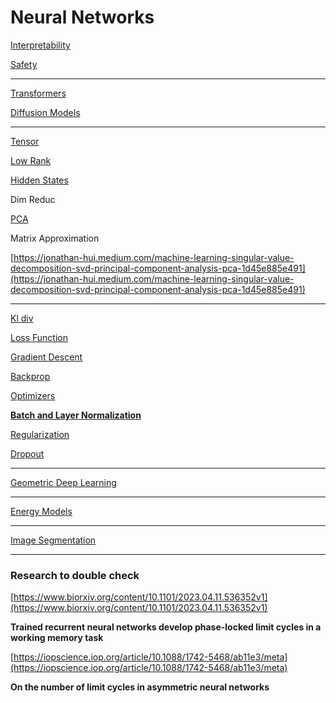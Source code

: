 # Neural Networks

[Interpretability](Neural%20Networks%20e6abb23474464e098117dced189fb7bb/Interpretability%20f36507ee13ac4e3996063b9939b8d062.md)

[Safety](Neural%20Networks%20e6abb23474464e098117dced189fb7bb/Safety%2060305a19573646b28e22266f48559f60.md)

---

[Transformers](Neural%20Networks%20e6abb23474464e098117dced189fb7bb/Transformers%2003e1e4e7e9654bd199395f7c72a88571.md) 

[Diffusion Models](Neural%20Networks%20e6abb23474464e098117dced189fb7bb/Diffusion%20Models%208b5afb67c0fa472887b2fec0b7f9b0bc.md)

---

[Tensor](Neural%20Networks%20e6abb23474464e098117dced189fb7bb/Tensor%205555c4af00994d9fb9a8b7e90d5b18de.md) 

[Low Rank](Neural%20Networks%20e6abb23474464e098117dced189fb7bb/Low%20Rank%2080625e8314d84dadb475196257ea6009.md) 

[Hidden States](Neural%20Networks%20e6abb23474464e098117dced189fb7bb/Hidden%20States%20db3887268cff4dbebb92c9f61ad52485.md)

Dim Reduc

[PCA](Neural%20Networks%20e6abb23474464e098117dced189fb7bb/PCA%2006651e45a22843a29529bcf6b112ceb5.md) 

Matrix Approximation

[https://jonathan-hui.medium.com/machine-learning-singular-value-decomposition-svd-principal-component-analysis-pca-1d45e885e491](https://jonathan-hui.medium.com/machine-learning-singular-value-decomposition-svd-principal-component-analysis-pca-1d45e885e491)

---

[Kl div](Neural%20Networks%20e6abb23474464e098117dced189fb7bb/Kl%20div%203e67a04a238e4631afc3ab0fa9e2a994.md)

[Loss Function](Neural%20Networks%20e6abb23474464e098117dced189fb7bb/Loss%20Function%20e75bb14ae1cf419294c3327de8c86c9b.md)

[Gradient Descent](Neural%20Networks%20e6abb23474464e098117dced189fb7bb/Gradient%20Descent%20a8cefa967f884b0b9cd07fdcb7b23d96.md) 

[Backprop](Neural%20Networks%20e6abb23474464e098117dced189fb7bb/Backprop%20dc6b76a7049f4a58997b84a223dbb659.md) 

[Optimizers](Neural%20Networks%20e6abb23474464e098117dced189fb7bb/Optimizers%207ba9e933dc124d89b7c62549e5ea35fe.md) 

[****Batch and Layer Normalization****](Neural%20Networks%20e6abb23474464e098117dced189fb7bb/Batch%20and%20Layer%20Normalization%20683d66e7db994beda71b25499d026b48.md)

[Regularization](Neural%20Networks%20e6abb23474464e098117dced189fb7bb/Regularization%2012c65aa5e118436fb60a4c8e0b0fde6e.md) 

[Dropout](Neural%20Networks%20e6abb23474464e098117dced189fb7bb/Dropout%20a7f554dda7aa43eda6858776d66fd319.md)

---

[Geometric Deep Learning](Neural%20Networks%20e6abb23474464e098117dced189fb7bb/Geometric%20Deep%20Learning%20c0f206cb539d4aed9e4a5c64446c6a1d.md)

---

[Energy Models](Neural%20Networks%20e6abb23474464e098117dced189fb7bb/Energy%20Models%2020dc956a91304bb6abf0b4c0f68252a0.md) 

---

[Image Segmentation](Neural%20Networks%20e6abb23474464e098117dced189fb7bb/Image%20Segmentation%2024ed35b37366464ea2df965aa39fd72e.md)

---

### Research to double check

[https://www.biorxiv.org/content/10.1101/2023.04.11.536352v1](https://www.biorxiv.org/content/10.1101/2023.04.11.536352v1)

****Trained recurrent neural networks develop phase-locked limit cycles in a working memory task****

[https://iopscience.iop.org/article/10.1088/1742-5468/ab11e3/meta](https://iopscience.iop.org/article/10.1088/1742-5468/ab11e3/meta)

**On the number of limit cycles in asymmetric neural networks**